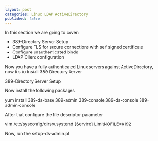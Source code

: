 ```yaml
---
layout: post
categories: Linux LDAP ActiveDirectory
published: false
---
```


In this section we are going to cover:
* 389-Directory Server Setup
* Configure TLS for secure connections with self signed certificate
* Configure unauthenticated binds
* LDAP Client configuration


Now you have a fully authenticated Linux servers against ActiveDirectory, now it's to install 389 Directory Server

389-Directory Server Setup

Now install the following packages

yum install 389-ds-base 389-admin 389-console 389-ds-console 389-admin-console


After that configure the file descriptor parameter

vim /etc/sysconfig/dirsrv.systemd
[Service]
LimitNOFILE=8192

Now, run the setup-ds-admin.pl

